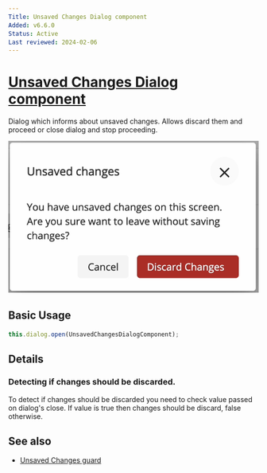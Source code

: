 ```yaml
---
Title: Unsaved Changes Dialog component
Added: v6.6.0
Status: Active
Last reviewed: 2024-02-06
---
```


# [Unsaved Changes Dialog component](../../../lib/core/src/lib/dialogs/unsaved-changes-dialog/unsaved-changes-dialog.component.ts "Defined in unsaved-changes-dialog.component.ts")

Dialog which informs about unsaved changes. Allows discard them and proceed or close dialog and stop proceeding.

![Unsaved Changes Dialog](../../docassets/images/unsaved-changes-dialog.png)

## Basic Usage

```ts
this.dialog.open(UnsavedChangesDialogComponent);
```
## Details

### Detecting if changes should be discarded.

To detect if changes should be discarded you need to check value passed on dialog's close. If value is true then changes should be discard, false otherwise.

## See also

-   [Unsaved Changes guard](../services/unsaved-changes.guard.md)

